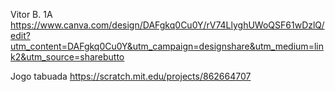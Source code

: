 Vitor B. 1A
https://www.canva.com/design/DAFgkq0Cu0Y/rV74LlyghUWoQSF61wDzlQ/edit?utm_content=DAFgkq0Cu0Y&utm_campaign=designshare&utm_medium=link2&utm_source=sharebutto


Jogo tabuada https://scratch.mit.edu/projects/862664707
